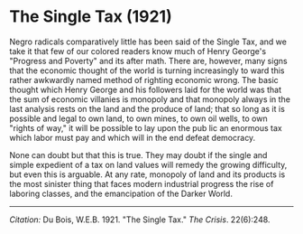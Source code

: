 <!--
title:   The Single Tax
author:  Du Bois, W.E.B.
journal: The Crisis
year:    1921
volume:  22
issue:   6
pages:   248
-->
# The Single Tax (1921)

Negro radicals com­paratively little has been said of the Single Tax, and we take it that few of our colored readers know much of Henry George's "Progress and Poverty" and its after­ math. There are, however, many signs that the economic thought of the world is turning increasingly to­ ward this rather awkwardly named method of righting economic wrong. The basic thought which Henry George and his followers laid for the world was that the sum of economic villanies is monopoly and that monop­oly always in the last analysis rests on the land and the produce of land; that so long as it is possible and legal to own land, to own mines, to own oil wells, to own "rights of way," it will be possible to lay upon the pub­ lic an enormous tax which labor must pay and which will in the end defeat democracy.

None can doubt but that this is true. They may doubt if the single and simple expedient of a tax on land values will remedy the growing difficulty, but even this is arguable. At any rate, monopoly of land and its products is the most sinister thing that faces modern industrial progress the rise of laboring classes, and the emancipation of the Darker World.

_________________
*Citation:* Du Bois, W.E.B. 1921. "The Single Tax." *The Crisis*. 22(6):248.
